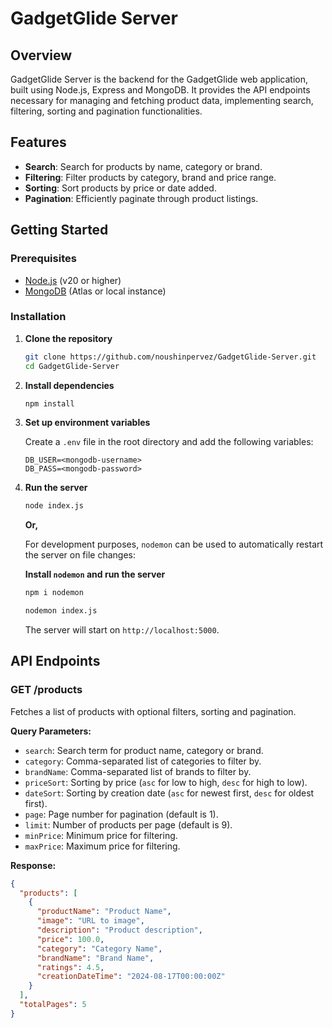 # GadgetGlide Server

## Overview

GadgetGlide Server is the backend for the GadgetGlide web application, built using Node.js, Express and MongoDB. It provides the API endpoints necessary for managing and fetching product data, implementing search, filtering, sorting and pagination functionalities.

## Features

- **Search**: Search for products by name, category or brand.
- **Filtering**: Filter products by category, brand and price range.
- **Sorting**: Sort products by price or date added.
- **Pagination**: Efficiently paginate through product listings.

## Getting Started

### Prerequisites

- [Node.js](https://nodejs.org/) (v20 or higher)
- [MongoDB](https://www.mongodb.com/) (Atlas or local instance)

### Installation

1. **Clone the repository**

   ```bash
   git clone https://github.com/noushinpervez/GadgetGlide-Server.git
   cd GadgetGlide-Server
   ```

2. **Install dependencies**

   ```bash
   npm install
   ```

3. **Set up environment variables**

   Create a `.env` file in the root directory and add the following variables:

   ```env
   DB_USER=<mongodb-username>
   DB_PASS=<mongodb-password>
   ```

4. **Run the server**
   
   ```bash
   node index.js
   ```
   
   **Or,**
   
   For development purposes, `nodemon` can be used to automatically restart the server on file changes:

   **Install `nodemon` and run the server**

   ```bash
   npm i nodemon
   ```

   ```bash
   nodemon index.js
   ```

   The server will start on `http://localhost:5000`.

## API Endpoints

### GET /products

Fetches a list of products with optional filters, sorting and pagination.

**Query Parameters:**

- `search`: Search term for product name, category or brand.
- `category`: Comma-separated list of categories to filter by.
- `brandName`: Comma-separated list of brands to filter by.
- `priceSort`: Sorting by price (`asc` for low to high, `desc` for high to low).
- `dateSort`: Sorting by creation date (`asc` for newest first, `desc` for oldest first).
- `page`: Page number for pagination (default is 1).
- `limit`: Number of products per page (default is 9).
- `minPrice`: Minimum price for filtering.
- `maxPrice`: Maximum price for filtering.

**Response:**

```json
{
  "products": [
    {
      "productName": "Product Name",
      "image": "URL to image",
      "description": "Product description",
      "price": 100.0,
      "category": "Category Name",
      "brandName": "Brand Name",
      "ratings": 4.5,
      "creationDateTime": "2024-08-17T00:00:00Z"
    }
  ],
  "totalPages": 5
}
```